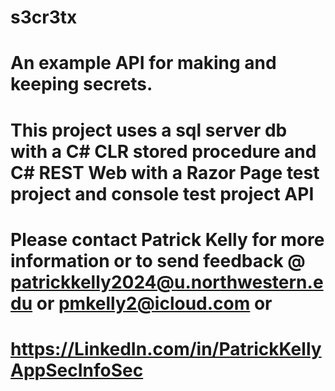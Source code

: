 # s3cr3tx
# An example API for making and keeping secrets.
# This project uses a sql server db with a C# CLR stored procedure and C# REST Web with a Razor Page test project and console test project API
# Please contact Patrick Kelly for more information or to send feedback @ patrickkelly2024@u.northwestern.edu or pmkelly2@icloud.com or
# https://LinkedIn.com/in/PatrickKellyAppSecInfoSec
